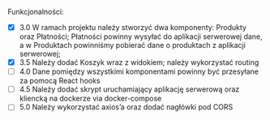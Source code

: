 Funkcjonalności:

- [x] 3.0 W ramach projektu należy stworzyć dwa komponenty: Produkty oraz
  Płatności; Płatności powinny wysyłać do aplikacji serwerowej dane, a w
  Produktach powinniśmy pobierać dane o produktach z aplikacji
  serwerowej;
- [x] 3.5 Należy dodać Koszyk wraz z widokiem; należy wykorzystać routing
- [ ] 4.0 Dane pomiędzy wszystkimi komponentami powinny być przesyłane za
  pomocą React hooks
- [ ] 4.5 Należy dodać skrypt uruchamiający aplikację serwerową oraz
  kliencką na dockerze via docker-compose
- [ ] 5.0 Należy wykorzystać axios’a oraz dodać nagłówki pod CORS